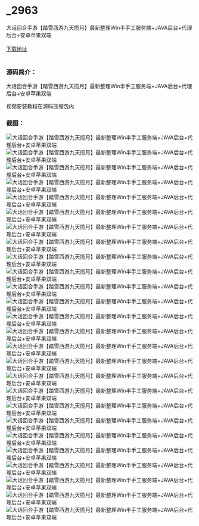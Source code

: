 # _2963
大话回合手游【踏雪西游九天揽月】最新整理Win半手工服务端+JAVA后台+代理后台+安卓苹果双端
<br/></br>
[下载地址](https://www.uuid2.com/2963.html "下载地址")
<br/></br>
<h3>源码简介：</h3>
<p>大话回合手游【踏雪西游九天揽月】最新整理Win半手工服务端+JAVA后台+代理后台+安卓苹果双端<p>
<p>视频安装教程在源码压缩包内<p>
<h3>截图：</h3>
<img src="https://www.uuid2.com/wp-content/uploads/img/202206/a8a9aad209.jpg" alt="大话回合手游【踏雪西游九天揽月】最新整理Win半手工服务端+JAVA后台+代理后台+安卓苹果双端"><img src="https://www.uuid2.com/wp-content/uploads/img/202206/a8a9aad222.jpg" alt="大话回合手游【踏雪西游九天揽月】最新整理Win半手工服务端+JAVA后台+代理后台+安卓苹果双端"><img src="https://www.uuid2.com/wp-content/uploads/img/202206/a8a9aad279.jpg" alt="大话回合手游【踏雪西游九天揽月】最新整理Win半手工服务端+JAVA后台+代理后台+安卓苹果双端"><img src="https://www.uuid2.com/wp-content/uploads/img/202206/a8a9aad852.jpg" alt="大话回合手游【踏雪西游九天揽月】最新整理Win半手工服务端+JAVA后台+代理后台+安卓苹果双端"><img src="https://www.uuid2.com/wp-content/uploads/img/202206/a8a9aad639.jpg" alt="大话回合手游【踏雪西游九天揽月】最新整理Win半手工服务端+JAVA后台+代理后台+安卓苹果双端"><img src="https://www.uuid2.com/wp-content/uploads/img/202206/a8a9aad414.jpg" alt="大话回合手游【踏雪西游九天揽月】最新整理Win半手工服务端+JAVA后台+代理后台+安卓苹果双端"><img src="https://www.uuid2.com/wp-content/uploads/img/202206/059e427369.jpg" alt="大话回合手游【踏雪西游九天揽月】最新整理Win半手工服务端+JAVA后台+代理后台+安卓苹果双端"><img src="https://www.uuid2.com/wp-content/uploads/img/202206/059e427121.jpg" alt="大话回合手游【踏雪西游九天揽月】最新整理Win半手工服务端+JAVA后台+代理后台+安卓苹果双端"><img src="https://www.uuid2.com/wp-content/uploads/img/202206/059e427978.jpg" alt="大话回合手游【踏雪西游九天揽月】最新整理Win半手工服务端+JAVA后台+代理后台+安卓苹果双端"><img src="https://www.uuid2.com/wp-content/uploads/img/202206/059e427708.jpg" alt="大话回合手游【踏雪西游九天揽月】最新整理Win半手工服务端+JAVA后台+代理后台+安卓苹果双端"><img src="https://www.uuid2.com/wp-content/uploads/img/202206/059e427807.jpg" alt="大话回合手游【踏雪西游九天揽月】最新整理Win半手工服务端+JAVA后台+代理后台+安卓苹果双端"><img src="https://www.uuid2.com/wp-content/uploads/img/202206/059e427565.jpg" alt="大话回合手游【踏雪西游九天揽月】最新整理Win半手工服务端+JAVA后台+代理后台+安卓苹果双端"><img src="https://www.uuid2.com/wp-content/uploads/img/202206/059e427941.jpg" alt="大话回合手游【踏雪西游九天揽月】最新整理Win半手工服务端+JAVA后台+代理后台+安卓苹果双端"><img src="https://www.uuid2.com/wp-content/uploads/img/202206/fc38fb6925.jpg" alt="大话回合手游【踏雪西游九天揽月】最新整理Win半手工服务端+JAVA后台+代理后台+安卓苹果双端"><img src="https://www.uuid2.com/wp-content/uploads/img/202206/fc38fb6141.jpg" alt="大话回合手游【踏雪西游九天揽月】最新整理Win半手工服务端+JAVA后台+代理后台+安卓苹果双端"><img src="https://www.uuid2.com/wp-content/uploads/img/202206/fc38fb6368.jpg" alt="大话回合手游【踏雪西游九天揽月】最新整理Win半手工服务端+JAVA后台+代理后台+安卓苹果双端"><img src="https://www.uuid2.com/wp-content/uploads/img/202206/fc38fb6861.jpg" alt="大话回合手游【踏雪西游九天揽月】最新整理Win半手工服务端+JAVA后台+代理后台+安卓苹果双端"><img src="https://www.uuid2.com/wp-content/uploads/img/202206/fc38fb6661.jpg" alt="大话回合手游【踏雪西游九天揽月】最新整理Win半手工服务端+JAVA后台+代理后台+安卓苹果双端"><img src="https://www.uuid2.com/wp-content/uploads/img/202206/fc38fb6258.jpg" alt="大话回合手游【踏雪西游九天揽月】最新整理Win半手工服务端+JAVA后台+代理后台+安卓苹果双端"><img src="https://www.uuid2.com/wp-content/uploads/img/202206/fc38fb6821.jpg" alt="大话回合手游【踏雪西游九天揽月】最新整理Win半手工服务端+JAVA后台+代理后台+安卓苹果双端"><img src="https://www.uuid2.com/wp-content/uploads/img/202206/3e0b464262.jpg" alt="大话回合手游【踏雪西游九天揽月】最新整理Win半手工服务端+JAVA后台+代理后台+安卓苹果双端"><img src="https://www.uuid2.com/wp-content/uploads/img/202206/3e0b464960.jpg" alt="大话回合手游【踏雪西游九天揽月】最新整理Win半手工服务端+JAVA后台+代理后台+安卓苹果双端"><img src="https://www.uuid2.com/wp-content/uploads/img/202206/3e0b464779.jpg" alt="大话回合手游【踏雪西游九天揽月】最新整理Win半手工服务端+JAVA后台+代理后台+安卓苹果双端"><img src="https://www.uuid2.com/wp-content/uploads/img/202206/3e0b464589.jpg" alt="大话回合手游【踏雪西游九天揽月】最新整理Win半手工服务端+JAVA后台+代理后台+安卓苹果双端"><img src="https://www.uuid2.com/wp-content/uploads/img/202206/3e0b464724.jpg" alt="大话回合手游【踏雪西游九天揽月】最新整理Win半手工服务端+JAVA后台+代理后台+安卓苹果双端"><img src="https://www.uuid2.com/wp-content/uploads/img/202206/3e0b464373.jpg" alt="大话回合手游【踏雪西游九天揽月】最新整理Win半手工服务端+JAVA后台+代理后台+安卓苹果双端">
